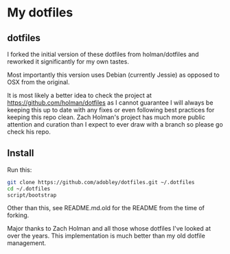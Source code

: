 # My dotfiles 

## dotfiles

I forked the initial version of these dotfiles from holman/dotfiles and reworked
it significantly for my own tastes.

Most importantly this version uses Debian (currently Jessie) as opposed to OSX
from the original.

It is most likely a better idea to check the project at
https://github.com/holman/dotfiles as I cannot guarantee I will always be
keeping this up to date with any fixes or even following best practices for
keeping this repo clean. Zach Holman's project has much more public attention
and curation than I expect to ever draw with a branch so please go check his
repo.

## Install

Run this:

```sh
git clone https://github.com/adobley/dotfiles.git ~/.dotfiles
cd ~/.dotfiles
script/bootstrap
```

Other than this, see README.md.old for the README from the time of forking.

Major thanks to Zach Holman and all those whose dotfiles I've looked at over the
years. This implementation is much better than my old dotfile management.
